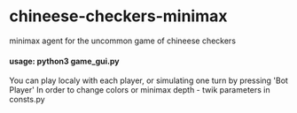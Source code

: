 # chineese-checkers-minimax
minimax agent for the uncommon game of chineese checkers

#### usage: python3 game_gui.py

You can play localy with each player, or simulating one turn by pressing 'Bot Player'
In order to change colors or minimax depth - twik parameters in consts.py

